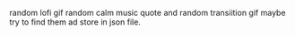 random lofi gif
random calm music
quote
and random transiition gif 
maybe try to  find them ad store in json file.
